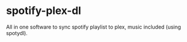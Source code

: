 # spotify-plex-dl
All in one software to sync spotify playlist to plex, music included (using spotydl).
